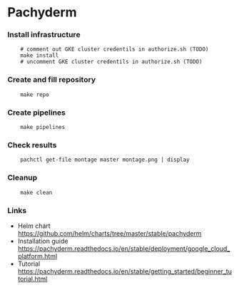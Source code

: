 # Pachyderm
### Install infrastructure

        # comment out GKE cluster credentils in authorize.sh (TODO)
        make install
        # uncomment GKE cluster credentils in authorize.sh (TODO)

### Create and fill repository

        make repo

### Create pipelines

        make pipelines

### Check results

        pachctl get-file montage master montage.png | display

### Cleanup

        make clean

### Links

* Helm chart https://github.com/helm/charts/tree/master/stable/pachyderm
* Installation guide https://pachyderm.readthedocs.io/en/stable/deployment/google_cloud_platform.html
* Tutorial https://pachyderm.readthedocs.io/en/stable/getting_started/beginner_tutorial.html
